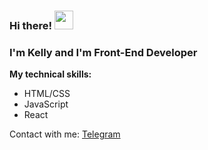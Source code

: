 ### Hi there!  <img src="https://c.tenor.com/3eDU879uzT4AAAAi/shy-blushing.gif" width="30px"/>

### I'm Kelly and I'm Front-End Developer

**My technical skills:**
* HTML/CSS
* JavaScript
* React

Contact with me: [Telegram](https://t.me/csol1u)

<!--
**telkelly/telkelly** is a ✨ _special_ ✨ repository because its `README.md` (this file) appears on your GitHub profile.

Here are some ideas to get you started:

- 🔭 I’m currently working on ...
- 🌱 I’m currently learning ...
- 👯 I’m looking to collaborate on ...
- 🤔 I’m looking for help with ...
- 💬 Ask me about ...
- 📫 How to reach me: ...
- 😄 Pronouns: ...
- ⚡ Fun fact: ...
-->

